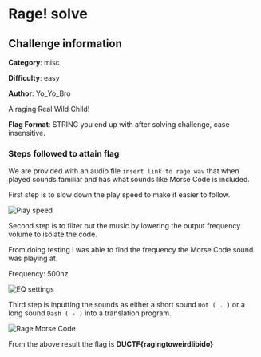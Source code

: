 # Rage! solve

## Challenge information

**Category**: misc

**Difficulty**: easy

**Author**: Yo_Yo_Bro

A raging Real Wild Child!

**Flag Format**: STRING you end up with after solving challenge, case insensitive.

### Steps followed to attain flag

We are provided with an audio file `insert link to rage.wav` that when played sounds familiar and has what sounds like Morse Code is included.


First step is to slow down the play speed to make it easier to follow.

![Play speed](https://user-images.githubusercontent.com/99635259/192143202-e7b05ffd-be20-4730-8df4-04269181d824.jpg)


Second step is to filter out the music by lowering the output frequency volume to isolate the code.

From doing testing I was able to find the frequency the Morse Code sound was playing at.

Frequency: 500hz

![EQ settings](https://user-images.githubusercontent.com/99635259/192143884-6c1fb141-356c-4b59-b44f-2b0b4a4d96d5.jpg)


Third step is inputting the sounds as either a short sound `Dot ( . )` or a long sound `Dash ( - )` into a translation program. 

![Rage Morse Code](https://user-images.githubusercontent.com/99635259/192143074-4b816602-aaf9-46f3-b1fb-a89a5596c60f.gif)

From the above result the flag is **DUCTF{ragingtoweirdlibido}**

